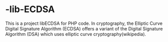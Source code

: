 # -lib-ECDSA
This is a project libECDSA for PHP code. In cryptography, the Elliptic Curve Digital Signature Algorithm (ECDSA) offers a variant of the Digital Signature Algorithm (DSA) which uses elliptic curve cryptography(wikipedia). 
